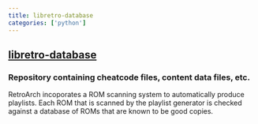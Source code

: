 ```yaml
---
title: libretro-database
categories: ['python']
---
```

## [libretro-database](https://github.com/libretro/libretro-database)

### Repository containing cheatcode files, content data files, etc.


RetroArch incoporates a ROM scanning system to automatically produce playlists. Each ROM that is scanned by the playlist generator is checked against a database of ROMs that are known to be good copies.
